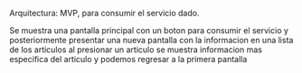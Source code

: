 Arquitectura: MVP, para consumir el servicio dado.


Se  muestra una pantalla principal con un boton para consumir el servicio y posteriormente presentar una nueva pantalla con la informacion en una lista de los articulos al presionar un articulo se muestra informacion mas especifica del articulo y podemos regresar a la primera pantalla
